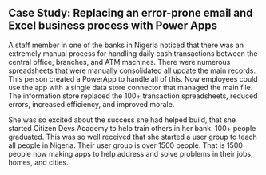 Case Study: Replacing an error-prone email and Excel business process with Power Apps
-----

A staff member in one of the banks in Nigeria noticed that there was an extremely manual process for handling daily cash transactions between the central office, branches, and ATM machines. There were numerous spreadsheets that were manually consolidated all update the main records. This person created a PowerApp to handle all of this. Now employees could use the app with a single data store connector that managed the main file. The information store replaced the 100+ transaction spreadsheets, reduced errors, increased efficiency, and improved morale.

She was so excited about the success she had helped build, that she started Citizen Devs Academy to help train others in her bank. 100+ people graduated. This was so well received that she started a user group to teach all people in Nigeria. Their user group is over 1500 people. That is 1500 people now making apps to help address and solve problems in their jobs, homes, and cities.
